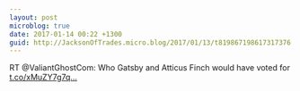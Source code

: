 ```yaml
---
layout: post
microblog: true
date: 2017-01-14 00:22 +1300
guid: http://JacksonOfTrades.micro.blog/2017/01/13/t819867198617317376.html
---
```

RT @ValiantGhostCom: Who Gatsby and Atticus Finch would have voted for [t.co/xMuZY7g7q...](https://t.co/xMuZY7g7qs)
